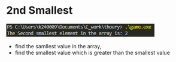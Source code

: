 # 2nd Smallest

![alt text](image.png)

- find the samllest value in the array,
- find the smallest value which is greater than the smallest value